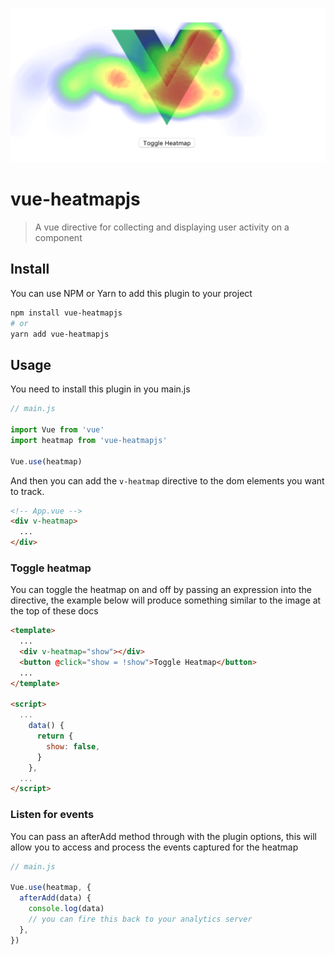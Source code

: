 ![example](src/assets/example.png)

# vue-heatmapjs

> A vue directive for collecting and displaying user activity on a component

## Install
You can use NPM or Yarn to add this plugin to your project
```bash
npm install vue-heatmapjs
# or
yarn add vue-heatmapjs
```

## Usage
You need to install this plugin in you main.js

```js
// main.js

import Vue from 'vue'
import heatmap from 'vue-heatmapjs'

Vue.use(heatmap)

```
And then you can add the `v-heatmap` directive to the dom elements you want to track.

```html
<!-- App.vue -->
<div v-heatmap>
  ...
</div>
```

### Toggle heatmap
You can toggle the heatmap on and off by passing an expression into the directive, the example below will produce something similar to the image at the top of these docs

```html
<template>
  ...
  <div v-heatmap="show"></div>
  <button @click="show = !show">Toggle Heatmap</button>
  ...
</template>

<script>
  ...
    data() {
      return {
        show: false,
      }
    },
  ...
</script>
```

### Listen for events
You can pass an afterAdd method through with the plugin options, this will allow you to access and process the events captured for the heatmap

```js
// main.js

Vue.use(heatmap, {
  afterAdd(data) {
    console.log(data)
    // you can fire this back to your analytics server
  },
})
```
